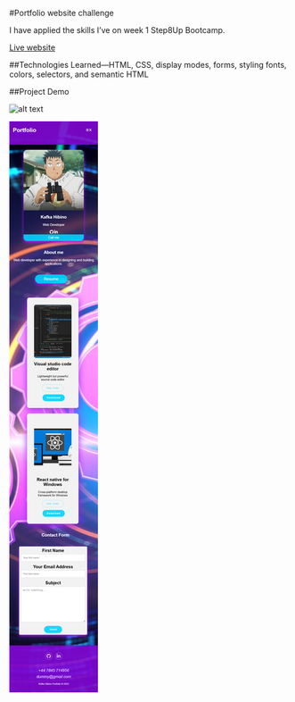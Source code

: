 #Portfolio website challenge

I have applied the skills I’ve on week 1 Step8Up Bootcamp.

[Live website](https://gonzalopena1.github.io/Portfolio-web-page-challenge/)

##Technologies
Learned—HTML, CSS, display modes, forms, styling fonts, colors, selectors, and semantic HTML

##Project Demo

![alt text](desktop.png)

![alt text](mobile.png)
